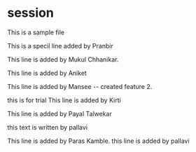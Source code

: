 # session
This is a sample file

This is a specil line added by Pranbir

This line is added by Mukul Chhanikar.

This line is added by Aniket

This line is added by Mansee
-- created feature 2.

this is for trial
This line is added by Kirti

This line is added by Payal Talwekar

this text is written by pallavi

This line is added by Paras Kamble.
this line is added by pallavi